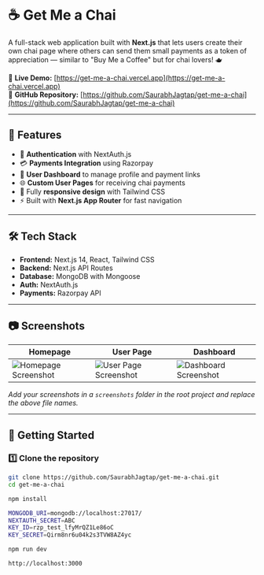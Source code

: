 # ☕ Get Me a Chai

A full-stack web application built with **Next.js** that lets users create their own chai page where others can send them small payments as a token of appreciation — similar to "Buy Me a Coffee" but for chai lovers! 🫖

🔗 **Live Demo:** [https://get-me-a-chai.vercel.app](https://get-me-a-chai.vercel.app)  
📂 **GitHub Repository:** [https://github.com/SaurabhJagtap/get-me-a-chai](https://github.com/SaurabhJagtap/get-me-a-chai)

---

## 🚀 Features
- 🔐 **Authentication** with NextAuth.js
- 💳 **Payments Integration** using Razorpay
- 📄 **User Dashboard** to manage profile and payment links
- 🌐 **Custom User Pages** for receiving chai payments
- 📱 Fully **responsive design** with Tailwind CSS
- ⚡ Built with **Next.js App Router** for fast navigation

---

## 🛠️ Tech Stack
- **Frontend:** Next.js 14, React, Tailwind CSS
- **Backend:** Next.js API Routes
- **Database:** MongoDB with Mongoose
- **Auth:** NextAuth.js
- **Payments:** Razorpay API

---

## 📷 Screenshots

| Homepage | User Page | Dashboard |
|----------|-----------|-----------|
| ![Homepage Screenshot](./screenshots/homepage.png) | ![User Page Screenshot](./screenshots/userpage.png) | ![Dashboard Screenshot](./screenshots/dashboard.png) |

_Add your screenshots in a `screenshots` folder in the root project and replace the above file names._

---

## 🏃 Getting Started

### 1️⃣ Clone the repository
```bash
git clone https://github.com/SaurabhJagtap/get-me-a-chai.git
cd get-me-a-chai

npm install

MONGODB_URI=mongodb://localhost:27017/
NEXTAUTH_SECRET=ABC
KEY_ID=rzp_test_lfyMrQZ1Le86oC
KEY_SECRET=Qirm8nr6u04k2s3TVW8AZ4yc

npm run dev

http://localhost:3000

